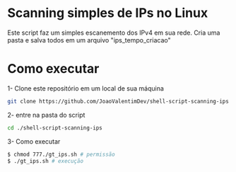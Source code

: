 # Scanning simples de IPs no Linux

Este script faz um simples escanemento dos IPv4 em sua rede.
Cria uma pasta e salva todos em um arquivo "ips_tempo_criacao"

# Como executar

1- Clone este repositório em um local de sua máquina

```sh
git clone https://github.com/JoaoValentimDev/shell-script-scanning-ips
```

2- entre na pasta do script

```sh
cd ./shell-script-scanning-ips
```

3- Como executar

```sh
$ chmod 777./gt_ips.sh # permissão
$ ./gt_ips.sh # execução
```
